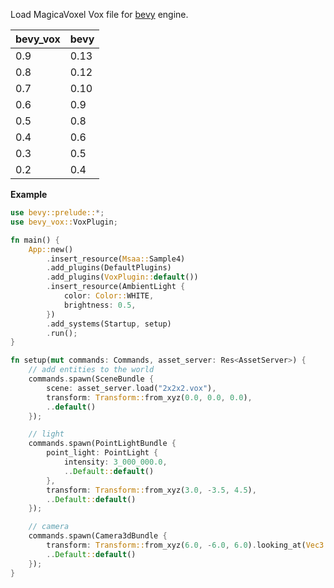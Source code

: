 Load MagicaVoxel Vox file for [bevy](https://github.com/bevyengine/bevy/) engine.

| bevy_vox | bevy  |
| -------- | ----- |
| 0.9      | 0.13  |
| 0.8      | 0.12  |
| 0.7      | 0.10  |
| 0.6      | 0.9   |
| 0.5      | 0.8   |
| 0.4      | 0.6   |
| 0.3      | 0.5   |
| 0.2      | 0.4   |

**Example**

```rust
use bevy::prelude::*;
use bevy_vox::VoxPlugin;

fn main() {
    App::new()
        .insert_resource(Msaa::Sample4)
        .add_plugins(DefaultPlugins)
        .add_plugins(VoxPlugin::default())
        .insert_resource(AmbientLight {
            color: Color::WHITE,
            brightness: 0.5,
        })
        .add_systems(Startup, setup)
        .run();
}

fn setup(mut commands: Commands, asset_server: Res<AssetServer>) {
    // add entities to the world
    commands.spawn(SceneBundle {
        scene: asset_server.load("2x2x2.vox"),
        transform: Transform::from_xyz(0.0, 0.0, 0.0),
        ..default()
    });

    // light
    commands.spawn(PointLightBundle {
        point_light: PointLight {
            intensity: 3_000_000.0,
            ..Default::default()
        },
        transform: Transform::from_xyz(3.0, -3.5, 4.5),
        ..Default::default()
    });

    // camera
    commands.spawn(Camera3dBundle {
        transform: Transform::from_xyz(6.0, -6.0, 6.0).looking_at(Vec3::ZERO, Vec3::Y),
        ..Default::default()
    });
}
```
